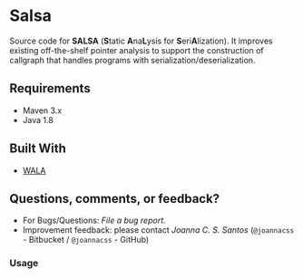 # Salsa

Source code for **SALSA** (**S**tatic **A**na**L**ysis for **S**eri**A**lization).
It improves existing off-the-shelf pointer analysis to support the construction of callgraph that handles programs with serialization/deserialization.


## Requirements 

* Maven 3.x
* Java 1.8

## Built With 
* [WALA](https://github.com/WALA/wala)

## Questions, comments, or feedback?  
* For Bugs/Questions: *File a bug report.*
* Improvement feedback: please contact *Joanna C. S. Santos* (`@joannacss` - Bitbucket / `@joannacss` - GitHub)

### Usage
